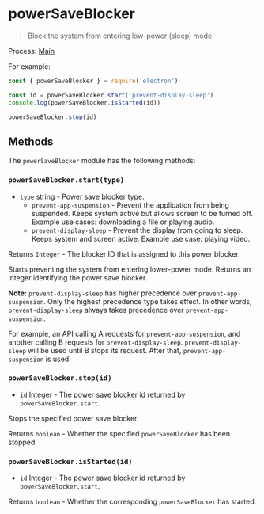 # powerSaveBlocker

> Block the system from entering low-power (sleep) mode.

Process: [Main](../glossary.md#main-process)

For example:

```javascript
const { powerSaveBlocker } = require('electron')

const id = powerSaveBlocker.start('prevent-display-sleep')
console.log(powerSaveBlocker.isStarted(id))

powerSaveBlocker.stop(id)
```

## Methods

The `powerSaveBlocker` module has the following methods:

### `powerSaveBlocker.start(type)`

* `type` string - Power save blocker type.
  * `prevent-app-suspension` - Prevent the application from being suspended.
    Keeps system active but allows screen to be turned off. Example use cases:
    downloading a file or playing audio.
  * `prevent-display-sleep` - Prevent the display from going to sleep. Keeps
    system and screen active. Example use case: playing video.

Returns `Integer` - The blocker ID that is assigned to this power blocker.

Starts preventing the system from entering lower-power mode. Returns an integer
identifying the power save blocker.

**Note:** `prevent-display-sleep` has higher precedence over
`prevent-app-suspension`. Only the highest precedence type takes effect. In
other words, `prevent-display-sleep` always takes precedence over
`prevent-app-suspension`.

For example, an API calling A requests for `prevent-app-suspension`, and
another calling B requests for `prevent-display-sleep`. `prevent-display-sleep`
will be used until B stops its request. After that, `prevent-app-suspension`
is used.

### `powerSaveBlocker.stop(id)`

* `id` Integer - The power save blocker id returned by `powerSaveBlocker.start`.

Stops the specified power save blocker.

Returns `boolean` - Whether the specified `powerSaveBlocker` has been stopped.

### `powerSaveBlocker.isStarted(id)`

* `id` Integer - The power save blocker id returned by `powerSaveBlocker.start`.

Returns `boolean` - Whether the corresponding `powerSaveBlocker` has started.
